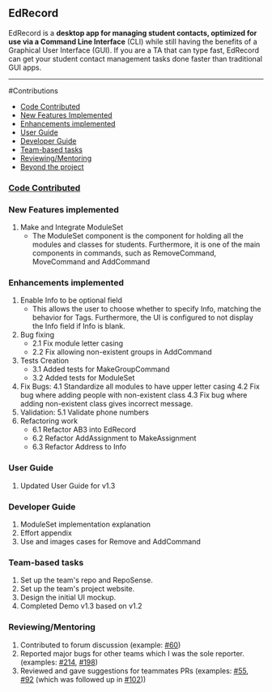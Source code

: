 ## **EdRecord**
EdRecord is a **desktop app for managing student contacts, optimized for use via a Command Line Interface** (CLI) while still having the benefits of a Graphical User Interface (GUI). If you are a TA that can type fast, EdRecord can get your student contact management tasks done faster than traditional GUI apps.

---
#Contributions
* [Code Contributed](#code-contributed)
* [New Features Implemented](#new-features-implemented)
* [Enhancements implemented](#enhancements-implemented)
* [User Guide](#user-guide)
* [Developer Guide](#developer-guide)
* [Team-based tasks](#team-based-tasks)
* [Reviewing/Mentoring](#reviewingmentoring)
* [Beyond the project](#beyond-the-project)

### [Code Contributed](https://nus-cs2103-ay2122s1.github.io/tp-dashboard/?search=&sort=groupTitle&sortWithin=title&since=2021-09-17&timeframe=commit&mergegroup=&groupSelect=groupByRepos&breakdown=false&tabOpen=true&tabType=authorship&tabAuthor=FergusMok&tabRepo=AY2122S1-CS2103-W14-3%2Ftp%5Bmaster%5D&authorshipIsMergeGroup=false&authorshipFileTypes=docs~functional-code~test-code~other&authorshipIsBinaryFileTypeChecked=false)
### New Features implemented
1. Make and Integrate ModuleSet
    * The ModuleSet component is the component for holding all the modules and classes for students. Furthermore, it is one of the main components in commands, such as RemoveCommand, MoveCommand and AddCommand
### Enhancements implemented
1. Enable Info to be optional field
    * This allows the user to choose whether to specify Info, matching the behavior for Tags. Furthermore, the UI is configured to not display the Info field if Info is blank.
2. Bug fixing
    * 2.1 Fix module letter casing
    * 2.2 Fix allowing non-existent groups in AddCommand
3. Tests Creation
    * 3.1 Added tests for MakeGroupCommand
    * 3.2 Added tests for ModuleSet
4. Fix Bugs:
	4.1 Standardize all modules to have upper letter casing 
	4.2 Fix bug where adding people with non-existent class 
	4.3 Fix bug where adding non-existent class gives incorrect message.
5. Validation:
	5.1 Validate phone numbers
6. Refactoring work
    * 6.1 Refactor AB3 into EdRecord
    * 6.2 Refactor AddAssignment to MakeAssignment
    * 6.3 Refactor Address to Info
### User Guide
1. Updated User Guide for v1.3 
### Developer Guide
1. ModuleSet implementation explanation
2. Effort appendix
3. Use and images cases for Remove and AddCommand
### Team-based tasks
1. Set up the team's repo and RepoSense.
2. Set up the team's project website.
3. Design the initial UI mockup.
4. Completed Demo v1.3 based on v1.2
### Reviewing/Mentoring
1. Contributed to forum discussion (example: [#60](https://github.com/nus-cs2103-AY2122S1/forum/issues/60))
2. Reported major bugs for other teams which I was the sole reporter. (examples: [#214](https://github.com/AY2122S1-CS2103T-F11-1/tp/issues/214), [#198](https://github.com/AY2122S1-CS2103T-F11-1/tp/issues/198))
3. Reviewed and gave suggestions for teammates PRs (examples: [#55](https://github.com/AY2122S1-CS2103-W14-3/tp/pull/55), [#92](https://github.com/AY2122S1-CS2103-W14-3/tp/pull/92) (which was followed up in [#102](https://github.com/AY2122S1-CS2103-W14-3/tp/pull/102)))
